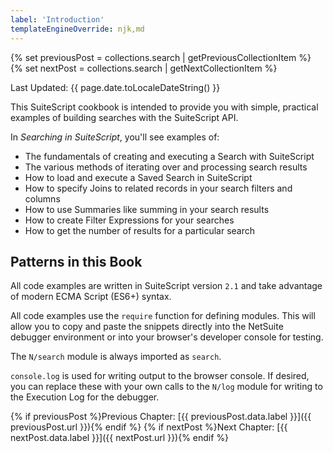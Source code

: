 ```yaml
---
label: 'Introduction'
templateEngineOverride: njk,md
---
```


{% set previousPost = collections.search | getPreviousCollectionItem %}
{% set nextPost = collections.search | getNextCollectionItem %}

Last Updated: {{ page.date.toLocaleDateString() }} 

This SuiteScript cookbook is intended to provide you with simple, practical examples of building searches with the 
SuiteScript API.

In *Searching in SuiteScript*, you'll see examples of:

* The fundamentals of creating and executing a Search with SuiteScript
* The various methods of iterating over and processing search results
* How to load and execute a Saved Search in SuiteScript
* How to specify Joins to related records in your search filters and columns
* How to use Summaries like summing in your search results
* How to create Filter Expressions for your searches
* How to get the number of results for a particular search

## Patterns in this Book

All code examples are written in SuiteScript version `2.1` and take advantage of modern ECMA Script (ES6+) syntax.

All code examples use the `require` function for defining modules. This will allow you to copy and paste the
snippets directly into the NetSuite debugger environment or into your browser's developer console for testing.

The `N/search` module is always imported as `search`.

`console.log` is used for writing output to the browser console. If desired, you can replace these with your own calls
to the `N/log` module for writing to the Execution Log for the debugger.

{% if previousPost %}Previous Chapter: [{{ previousPost.data.label }}]({{ previousPost.url }}){% endif %}
{% if nextPost %}Next Chapter: [{{ nextPost.data.label }}]({{ nextPost.url }}){% endif %}
